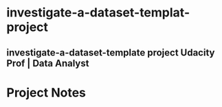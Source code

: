 # investigate-a-dataset-templat-project
## investigate-a-dataset-template project Udacity Prof | Data Analyst

# Project Notes
